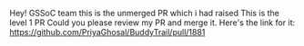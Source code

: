 Hey! GSSoC team this is the unmerged PR which i had raised 
This is the level 1 PR 
Could you please review my PR and merge it.
Here's the link for it:
https://github.com/PriyaGhosal/BuddyTrail/pull/1881
